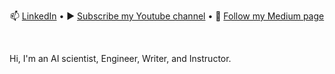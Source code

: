 
<!--
**tanquangduong/tanquangduong** is a ✨ _special_ ✨ repository because its `README.md` (this file) appears on your GitHub profile
-->

<div align="center">
  <p align="center">
    📫 <a href="https://www.linkedin.com/in/tanquangduong/">LinkedIn</a> •
    ▶️ <a href="https://www.youtube.com/@quangduong-ai">Subscribe my Youtube channel</a> 
    •
    📝 <a href="https://medium.com/@tanquangduong">Follow my Medium page</a> 
  </p>
</div>
<br/>

Hi, I'm an AI scientist, Engineer, Writer, and Instructor.

